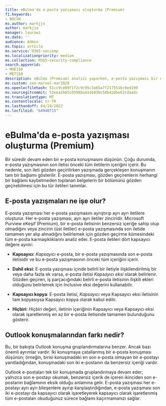 ```yaml
---
title: eBulma'da e-posta yazışması oluşturma (Premium)
f1.keywords:
- NOCSH
ms.author: markjjo
author: markjjo
manager: laurawi
ms.date: ''
audience: Admin
ms.topic: article
ms.service: O365-seccomp
ms.localizationpriority: medium
ms.collection: M365-security-compliance
search.appverid:
- MOE150
- MET150
description: eBulma (Premium) analizi yaparken, e-posta yazışması bir e-posta konuşmasını ayrıştırıp her iletiyi farklı kategorilere ayırır.
ms.custom: seo-marvel-mar2020
ms.openlocfilehash: 51cc9ce09f1f2c9c95c3ab5a7f2175516c9ed199
ms.sourcegitcommit: 52eea2b65c0598ba4a1b930c58b42dbe62cdaadc
ms.translationtype: MT
ms.contentlocale: tr-TR
ms.lasthandoff: 04/19/2022
ms.locfileid: "64948715"
---
```

# <a name="email-threading-in-ediscovery-premium"></a>eBulma'da e-posta yazışması oluşturma (Premium)

Bir süredir devam eden bir e-posta konuşmasını düşünün. Çoğu durumda, e-posta yazışmasının son iletisi önceki tüm iletilerin içeriğini içerir. Bu nedenle, son ileti gözden geçirilirken yazışmada gerçekleşen konuşmanın tam bir bağlamı gösterilir. E-posta yazışması, gözden geçirenlerin herhangi bir bağlamı kaybetmeden toplanan belgelerin bir bölümünü gözden geçirebilmesi için bu tür iletileri tanımlar.

## <a name="what-does-email-threading-do"></a>E-posta yazışmaları ne işe olur?

E-posta yazışması her e-posta yazışmasını ayrıştırıp ayrı ayrı iletilere oluşturur. Her e-posta yazışması, ayrı ayrı iletiler zinciridir. Microsoft Purview eKeşif (Premium), bir e-posta iletisinin benzersiz içeriğe sahip olup olmadığını veya zincirin (üst iletiler) e-posta yazışmasında son iletide tamamen yer alıp almadığını belirlemek için gözden geçirme kümesindeki tüm e-posta karmaşıklıklarını analiz eder. E-posta iletileri dört kapsayıcı değere ayrılır:

- **Kapsayıcı**: *Kapsayıcı* e-posta, bir e-posta yazışmasında son e-posta iletisidir ve bu e-posta yazışmasının önceki tüm içeriğini içerir.

- **Dahil eksi**: E-posta yazışması içinde belirli bir iletiyle ilişkilendirilmiş bir veya daha fazla ek varsa, e-posta iletisi *Kapsayıcı eksi* olarak belirlenir. Gözden geçiren, iş parçacığındaki belirli e-posta iletisinin ilişkili ekleri olduğunu belirlemek için Inclusive eksi değerini kullanabilir. 

- **Kapsayıcı kopya**: E-posta iletisi, *Kapsayıcı* veya Kapsayıcı eksi iletisinin tam kopyasıysa Kapsayıcı kopya olarak kabul edilir. 

- **Hiçbiri**: *Hiçbiri* değeri, iletinin içeriğinin Kapsayıcı veya Kapsayıcı eksi olarak işaretlenmiş en az bir e-posta iletisinde tamamen bulunduğunu gösterir.

## <a name="how-is-it-different-from-conversations-in-outlook"></a>Outlook konuşmalarından farkı nedir?

Bu, bir bakışta Outlook konuşma gruplandırmalarına benzer. Ancak bazı önemli ayrımlar vardır. İki konuşmaya çatallanmış bir e-posta konuşması düşünün; örneğin, birisi konuşmadaki en son e-posta olmayan bir e-postayı yanıtladığından, konuşmadaki son iki e-postanın da benzersiz içeriği vardır.

Outlook e-postaları tek bir konuşmada gruplandırmaya devam eder; yalnızca son e-postayı okumak, benzersiz içerik de içeren ikinciden son e-postanın bağlamının eksik olduğu anlamına gelir. E-posta yazışması her e-postayı ayrı ayrı bileşenlere ayırıp karşılaştırdığından, e-posta yazışması son iki e-postayı da kapsayıcı olarak işaretleyerek kapsayıcı olarak işaretlenmiş tüm e-postaları okuduğunuz sürece bağlamı kaçırmamanızı sağlar.
